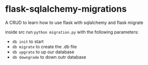 # flask-sqlalchemy-migrations

A CRUD to learn how to use flask with sqlalchemy and flask migrate

inside src run `python migration.py` with the following parameters:

- `db init` to start
- `db migrate` to create the .db file
- `db upgrate` to up our database
- `db downgrade` to down outr database